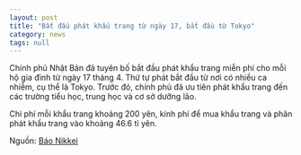 ```yaml
---
layout: post
title: "Bắt đầu phát khẩu trang từ ngày 17, bắt đầu từ Tokyo"
category: news
tags: null
---
```

Chính phủ Nhật Bản đã tuyên bố bắt đầu phát khẩu trang miễn phí cho mỗi hộ gia đình từ ngày 17 tháng 4. Thứ tự phát bắt đầu từ nơi có nhiều ca nhiễm, cụ thể là Tokyo. Trước đó, chính phủ đã ưu tiên phát khẩu trang đến các trường tiểu học, trung học và cơ sở dưỡng lão.

Chi phí mỗi khẩu trang khoảng 200 yên, kinh phí để mua khẩu trang và phân phát khẩu trang vào khoảng 46.6 tỉ yên.

Nguồn: [Báo Nikkei](https://www.nikkei.com/article/DGXMZO58087260V10C20A4PP8000/)